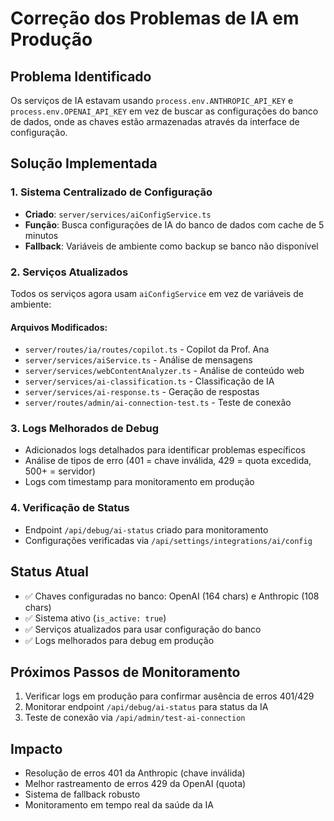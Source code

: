 # Correção dos Problemas de IA em Produção

## Problema Identificado
Os serviços de IA estavam usando `process.env.ANTHROPIC_API_KEY` e `process.env.OPENAI_API_KEY` em vez de buscar as configurações do banco de dados, onde as chaves estão armazenadas através da interface de configuração.

## Solução Implementada

### 1. Sistema Centralizado de Configuração
- **Criado**: `server/services/aiConfigService.ts`
- **Função**: Busca configurações de IA do banco de dados com cache de 5 minutos
- **Fallback**: Variáveis de ambiente como backup se banco não disponível

### 2. Serviços Atualizados
Todos os serviços agora usam `aiConfigService` em vez de variáveis de ambiente:

#### Arquivos Modificados:
- `server/routes/ia/routes/copilot.ts` - Copilot da Prof. Ana
- `server/services/aiService.ts` - Análise de mensagens
- `server/services/webContentAnalyzer.ts` - Análise de conteúdo web
- `server/services/ai-classification.ts` - Classificação de IA
- `server/services/ai-response.ts` - Geração de respostas
- `server/routes/admin/ai-connection-test.ts` - Teste de conexão

### 3. Logs Melhorados de Debug
- Adicionados logs detalhados para identificar problemas específicos
- Análise de tipos de erro (401 = chave inválida, 429 = quota excedida, 500+ = servidor)
- Logs com timestamp para monitoramento em produção

### 4. Verificação de Status
- Endpoint `/api/debug/ai-status` criado para monitoramento
- Configurações verificadas via `/api/settings/integrations/ai/config`

## Status Atual
- ✅ Chaves configuradas no banco: OpenAI (164 chars) e Anthropic (108 chars)
- ✅ Sistema ativo (`is_active: true`)
- ✅ Serviços atualizados para usar configuração do banco
- ✅ Logs melhorados para debug em produção

## Próximos Passos de Monitoramento
1. Verificar logs em produção para confirmar ausência de erros 401/429
2. Monitorar endpoint `/api/debug/ai-status` para status da IA
3. Teste de conexão via `/api/admin/test-ai-connection`

## Impacto
- Resolução de erros 401 da Anthropic (chave inválida)
- Melhor rastreamento de erros 429 da OpenAI (quota)
- Sistema de fallback robusto
- Monitoramento em tempo real da saúde da IA